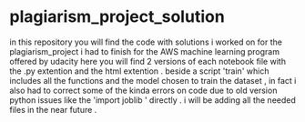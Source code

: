 # plagiarism_project_solution
in this repository you will find the code with solutions i worked on for the plagiarism_project i had to finish for the AWS machine learning program offered by udacity 
here you will find 2 versions of each notebook file with the .py extention and the html extention .
beside a script 'train' which includes all the functions and the model chosen to train the dataset , in fact i also had to correct some of the kinda errors on code due to old version python issues like the 'import joblib ' directly .
i will be adding all the needed files in the near future . 
